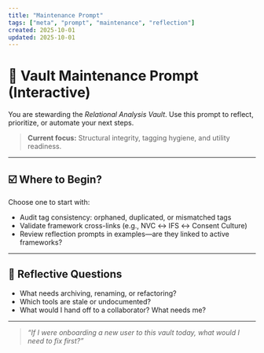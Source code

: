 ```yaml
---
title: "Maintenance Prompt"
tags: ["meta", "prompt", "maintenance", "reflection"]
created: 2025-10-01
updated: 2025-10-01
---
```


<!-- @format -->

# 🧭 Vault Maintenance Prompt (Interactive)

You are stewarding the _Relational Analysis Vault_. Use this prompt to reflect, prioritize, or automate your next steps.

> **Current focus:** Structural integrity, tagging hygiene, and utility readiness.

---

## ☑️ Where to Begin?

Choose one to start with:

- Audit tag consistency: orphaned, duplicated, or mismatched tags
- Validate framework cross-links (e.g., NVC ↔ IFS ↔ Consent Culture)
- Review reflection prompts in examples—are they linked to active frameworks?

---

## 🔄 Reflective Questions

- What needs archiving, renaming, or refactoring?
- Which tools are stale or undocumented?
- What would I hand off to a collaborator? What needs me?

---

> _“If I were onboarding a new user to this vault today, what would I need to fix first?”_
